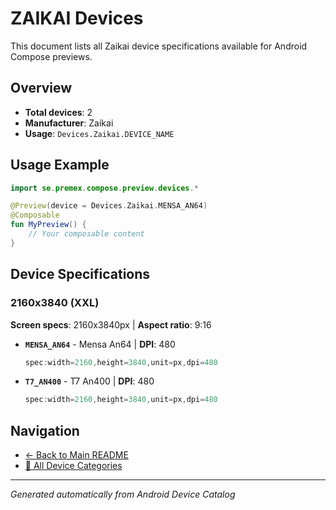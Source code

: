 # ZAIKAI Devices

This document lists all Zaikai device specifications available for Android Compose previews.

## Overview

- **Total devices**: 2
- **Manufacturer**: Zaikai
- **Usage**: `Devices.Zaikai.DEVICE_NAME`

## Usage Example

```kotlin
import se.premex.compose.preview.devices.*

@Preview(device = Devices.Zaikai.MENSA_AN64)
@Composable
fun MyPreview() {
    // Your composable content
}
```

## Device Specifications

### 2160x3840 (XXL)

**Screen specs**: 2160x3840px | **Aspect ratio**: 9:16

- **`MENSA_AN64`** - Mensa An64 | **DPI**: 480
  ```kotlin
  spec:width=2160,height=3840,unit=px,dpi=480
  ```

- **`T7_AN400`** - T7 An400 | **DPI**: 480
  ```kotlin
  spec:width=2160,height=3840,unit=px,dpi=480
  ```

## Navigation

- [← Back to Main README](../../README.md)
- [📱 All Device Categories](../README.md)

---
*Generated automatically from Android Device Catalog*
